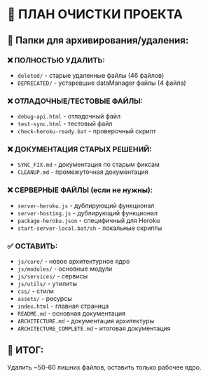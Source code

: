 # 🧹 ПЛАН ОЧИСТКИ ПРОЕКТА

## 📁 Папки для архивирования/удаления:

### ❌ ПОЛНОСТЬЮ УДАЛИТЬ:
- `deleted/` - старые удаленные файлы (46 файлов)
- `DEPRECATED/` - устаревшие dataManager файлы (4 файла)

### ❌ ОТЛАДОЧНЫЕ/ТЕСТОВЫЕ ФАЙЛЫ:
- `debug-api.html` - отладочный файл
- `test-sync.html` - тестовый файл
- `check-heroku-ready.bat` - проверочный скрипт

### ❌ ДОКУМЕНТАЦИЯ СТАРЫХ РЕШЕНИЙ:
- `SYNC_FIX.md` - документация по старым фиксам
- `CLEANUP.md` - промежуточная документация

### ❌ СЕРВЕРНЫЕ ФАЙЛЫ (если не нужны):
- `server-heroku.js` - дублирующий функционал
- `server-hosting.js` - дублирующий функционал  
- `package-heroku.json` - специфичный для Heroku
- `start-server-local.bat/sh` - локальные скрипты

### ✅ ОСТАВИТЬ:
- `js/core/` - новое архитектурное ядро
- `js/modules/` - основные модули
- `js/services/` - сервисы
- `js/utils/` - утилиты
- `css/` - стили
- `assets/` - ресурсы
- `index.html` - главная страница
- `README.md` - основная документация
- `ARCHITECTURE.md` - документация архитектуры
- `ARCHITECTURE_COMPLETE.md` - итоговая документация

## 🎯 ИТОГ:
Удалить ~50-60 лишних файлов, оставить только рабочее ядро.
